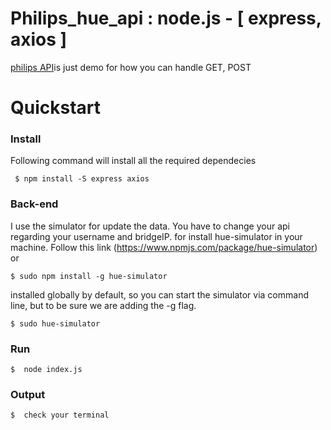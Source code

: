 # Philips_hue_api : node.js - [ express, axios ]

[philips API](https://github.com/i1992/Philips_hue_api)is just demo for how you can handle GET, POST

# Quickstart

### Install
 Following command will install all the required dependecies
 	
   	 $ npm install -S express axios
	 
### Back-end
 I use the simulator for update the data. You have to change your api regarding your username and bridgeIP.
 for install hue-simulator in your machine. Follow this link (https://www.npmjs.com/package/hue-simulator) or
 
 	$ sudo npm install -g hue-simulator
	
 installed globally by default, so you can start the simulator via command line, but to be sure we are adding the -g flag.
 	
	$ sudo hue-simulator
 	
        
### Run
	$  node index.js
  
### Output
	$  check your terminal
